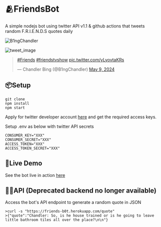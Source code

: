 # 🫂FriendsBot

A simple nodejs bot using twitter API v1.1 & github actions that tweets random F.R.I.E.N.D.S quotes daily

![B1ngChandler](https://pbs.twimg.com/profile_images/1349769390128988161/frXJP7k4_400x400.jpg)

![tweet_image](https://pbs.twimg.com/media/GNKhEx2XMAAR0l-?format=png&name=small)
<div>
  <blockquote class="twitter-tweet"><p lang="qme" dir="ltr"><a href="https://twitter.com/hashtag/Friends?src=hash&amp;ref_src=twsrc%5Etfw">#Friends</a> <a href="https://twitter.com/hashtag/friendstvshow?src=hash&amp;ref_src=twsrc%5Etfw">#friendstvshow</a> <a href="https://t.co/yLyovtaKRs">pic.twitter.com/yLyovtaKRs</a></p>&mdash; Chandler Bing (@B1ngChandler) <a href="https://twitter.com/B1ngChandler/status/1788669107400737134?ref_src=twsrc%5Etfw">May 9, 2024</a>
  </blockquote>
</div>


## 📦Setup

```
git clone
npm install
npm start
```

Apply for twitter developer account [here](https://developer.twitter.com/en/apply-for-access) and get the required access keys.

Setup .env as below with twitter API secrets
```
CONSUMER_KEY="XXX"
CONSUMER_SECRET="XXX"
ACCESS_TOKEN="XXX"
ACCESS_TOKEN_SECRET="XXX"

```

## 🚀Live Demo

See the bot live in action [here](https://www.twitter.com/B1ngChandler)

## 👨‍🍳API (Deprecated backend no longer available)

Access the bot's API endpoint to generate a random quote in JSON
```
>curl -s "https://friends-b0t.herokuapp.com/quote"
>{"quote":"Chandler: So, is he house trained or is he going to leave little bathroom tiles all over the place?\n\n"}
```

